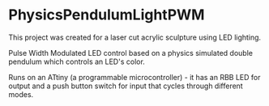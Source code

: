 # PhysicsPendulumLightPWM

This project was created for a laser cut acrylic sculpture using LED lighting.

Pulse Width Modulated LED control based on a physics simulated double pendulum which controls an LED's color.

Runs on an ATtiny (a programmable microcontroller) - it has an RBB LED for output and a push button switch for input that cycles through different modes.
